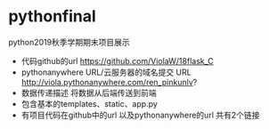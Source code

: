 # pythonfinal
python2019秋季学期期末项目展示
* 代码github的url  https://github.com/ViolaW/18flask_C
* pythonanywhere URL/云服务器的域名提交 URL http://viola.pythonanywhere.com/ren_pinkunlv?
* 数据传递描述 将数据从后端传送到前端 
* 包含基本的templates、static、app.py
* 有项目代码在github中的url 以及pythonanywhere的url 共有2个链接

